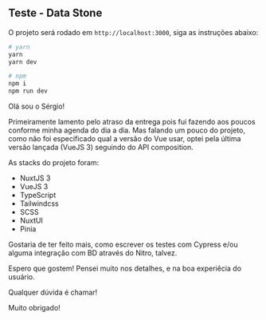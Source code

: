 ## Teste - Data Stone

O projeto será rodado em `http://localhost:3000`, siga as instruções abaixo:

```bash
# yarn
yarn
yarn dev

# npm
npm i
npm run dev
```

Olá sou o Sérgio! 

Primeiramente lamento pelo atraso da entrega pois fui fazendo aos poucos conforme minha agenda do dia a dia.
Mas falando um pouco do projeto, como não foi especificado qual a versão do Vue usar, optei pela última versão lançada (VueJS 3) seguindo do API composition. 

As stacks do projeto foram:
- NuxtJS 3
- VueJS 3
- TypeScript
- Tailwindcss
- SCSS
- NuxtUI
- Pinia

Gostaria de ter feito mais, como escrever os testes com Cypress e/ou alguma integração com BD através do Nitro, talvez.

Espero que gostem! Pensei muito nos detalhes, e na boa experiêcia do usuário. 

Qualquer dúvida é chamar!

Muito obrigado!


